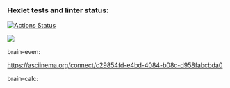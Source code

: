 ### Hexlet tests and linter status:
[![Actions Status](https://github.com/Rubis-design/frontend-project-44/actions/workflows/hexlet-check.yml/badge.svg)](https://github.com/Rubis-design/frontend-project-44/actions)

<a href="https://codeclimate.com/github/Rubis-design/frontend-project-44/maintainability"><img src="https://api.codeclimate.com/v1/badges/65b0dcb92fead477ebb1/maintainability" /></a>


brain-even:

https://asciinema.org/connect/c29854fd-e4bd-4084-b08c-d958fabcbda0

brain-calc:

<script src="https://asciinema.org/a/F0Bi4s3QK7gWjLXWL7ljGMoSO.js" id="asciicast-F0Bi4s3QK7gWjLXWL7ljGMoSO" async="true"></script>